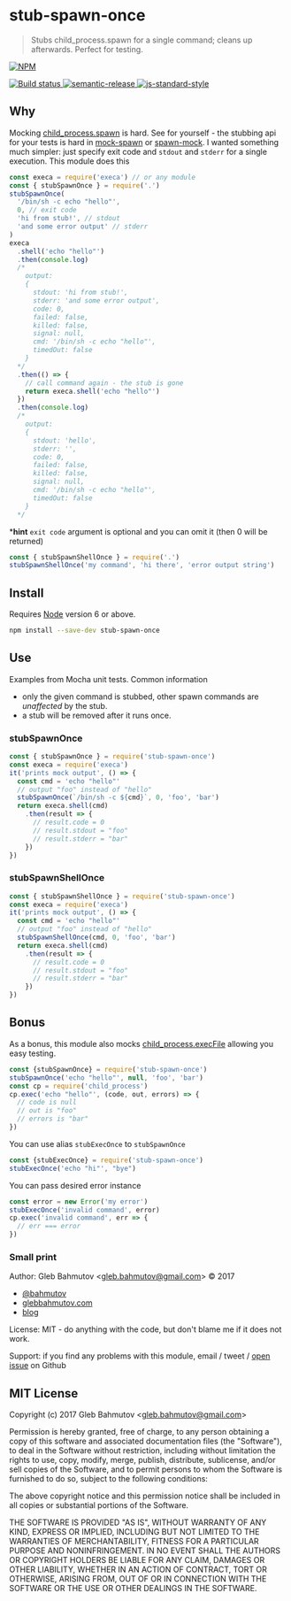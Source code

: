 # stub-spawn-once

> Stubs child_process.spawn for a single command; cleans up afterwards. Perfect for testing.

[![NPM][npm-icon] ][npm-url]

[![Build status][ci-image] ][ci-url]
[![semantic-release][semantic-image] ][semantic-url]
[![js-standard-style][standard-image]][standard-url]

## Why

Mocking [child_process.spawn][spawn] is hard. See for yourself - the stubbing
api for your tests is hard in [mock-spawn](https://github.com/gotwarlost/mock-spawn#common-cases)
or [spawn-mock](https://github.com/TylorS/spawn-mock#api). I wanted something
much simpler: just specify exit code and `stdout` and `stderr` for a single
execution. This module does this

```js
const execa = require('execa') // or any module
const { stubSpawnOnce } = require('.')
stubSpawnOnce(
  '/bin/sh -c echo "hello"',
  0, // exit code
  'hi from stub!', // stdout
  'and some error output' // stderr
)
execa
  .shell('echo "hello"')
  .then(console.log)
  /*
    output:
    {
      stdout: 'hi from stub!',
      stderr: 'and some error output',
      code: 0,
      failed: false,
      killed: false,
      signal: null,
      cmd: '/bin/sh -c echo "hello"',
      timedOut: false
    }
  */
  .then(() => {
    // call command again - the stub is gone
    return execa.shell('echo "hello"')
  })
  .then(console.log)
  /*
    output:
    {
      stdout: 'hello',
      stderr: '',
      code: 0,
      failed: false,
      killed: false,
      signal: null,
      cmd: '/bin/sh -c echo "hello"',
      timedOut: false
    }
  */
```

***hint** `exit code` argument is optional and you can omit it (then 0 will be
returned)

```js
const { stubSpawnShellOnce } = require('.')
stubSpawnShellOnce('my command', 'hi there', 'error output string')
```

[spawn]: http://devdocs.io/node/child_process#child_process_child_process_spawn_command_args_options

## Install

Requires [Node](https://nodejs.org/en/) version 6 or above.

```sh
npm install --save-dev stub-spawn-once
```

## Use

Examples from Mocha unit tests. Common information

* only the given command is stubbed,
  other spawn commands are *unaffected* by the stub.
* a stub will be removed after it runs once.

### stubSpawnOnce

```js
const { stubSpawnOnce } = require('stub-spawn-once')
const execa = require('execa')
it('prints mock output', () => {
  const cmd = 'echo "hello"'
  // output "foo" instead of "hello"
  stubSpawnOnce(`/bin/sh -c ${cmd}`, 0, 'foo', 'bar')
  return execa.shell(cmd)
    .then(result => {
      // result.code = 0
      // result.stdout = "foo"
      // result.stderr = "bar"
    })
})
```

### stubSpawnShellOnce

```js
const { stubSpawnShellOnce } = require('stub-spawn-once')
const execa = require('execa')
it('prints mock output', () => {
  const cmd = 'echo "hello"'
  // output "foo" instead of "hello"
  stubSpawnShellOnce(cmd, 0, 'foo', 'bar')
  return execa.shell(cmd)
    .then(result => {
      // result.code = 0
      // result.stdout = "foo"
      // result.stderr = "bar"
    })
})
```

## Bonus

As a bonus, this module also mocks [child_process.execFile][execFile] allowing
you easy testing.

```js
const {stubSpawnOnce} = require('stub-spawn-once')
stubSpawnOnce('echo "hello"', null, 'foo', 'bar')
const cp = require('child_process')
cp.exec('echo "hello"', (code, out, errors) => {
  // code is null
  // out is "foo"
  // errors is "bar"
})
```

You can use alias `stubExecOnce` to `stubSpawnOnce`

```js
const {stubExecOnce} = require('stub-spawn-once')
stubExecOnce('echo "hi"', "bye")
```

You can pass desired error instance

```js
const error = new Error('my error')
stubExecOnce('invalid command', error)
cp.exec('invalid command', err => {
  // err === error
})
```

[execFile]: https://nodejs.org/api/child_process.html#child_process_child_process_execfile_file_args_options_callback

### Small print

Author: Gleb Bahmutov &lt;gleb.bahmutov@gmail.com&gt; &copy; 2017

* [@bahmutov](https://twitter.com/bahmutov)
* [glebbahmutov.com](https://glebbahmutov.com)
* [blog](https://glebbahmutov.com/blog)

License: MIT - do anything with the code, but don't blame me if it does not work.

Support: if you find any problems with this module, email / tweet /
[open issue](https://github.com/bahmutov/stub-spawn-once/issues) on Github

## MIT License

Copyright (c) 2017 Gleb Bahmutov &lt;gleb.bahmutov@gmail.com&gt;

Permission is hereby granted, free of charge, to any person
obtaining a copy of this software and associated documentation
files (the "Software"), to deal in the Software without
restriction, including without limitation the rights to use,
copy, modify, merge, publish, distribute, sublicense, and/or sell
copies of the Software, and to permit persons to whom the
Software is furnished to do so, subject to the following
conditions:

The above copyright notice and this permission notice shall be
included in all copies or substantial portions of the Software.

THE SOFTWARE IS PROVIDED "AS IS", WITHOUT WARRANTY OF ANY KIND,
EXPRESS OR IMPLIED, INCLUDING BUT NOT LIMITED TO THE WARRANTIES
OF MERCHANTABILITY, FITNESS FOR A PARTICULAR PURPOSE AND
NONINFRINGEMENT. IN NO EVENT SHALL THE AUTHORS OR COPYRIGHT
HOLDERS BE LIABLE FOR ANY CLAIM, DAMAGES OR OTHER LIABILITY,
WHETHER IN AN ACTION OF CONTRACT, TORT OR OTHERWISE, ARISING
FROM, OUT OF OR IN CONNECTION WITH THE SOFTWARE OR THE USE OR
OTHER DEALINGS IN THE SOFTWARE.

[npm-icon]: https://nodei.co/npm/stub-spawn-once.svg?downloads=true
[npm-url]: https://npmjs.org/package/stub-spawn-once
[ci-image]: https://travis-ci.org/bahmutov/stub-spawn-once.svg?branch=master
[ci-url]: https://travis-ci.org/bahmutov/stub-spawn-once
[semantic-image]: https://img.shields.io/badge/%20%20%F0%9F%93%A6%F0%9F%9A%80-semantic--release-e10079.svg
[semantic-url]: https://github.com/semantic-release/semantic-release
[standard-image]: https://img.shields.io/badge/code%20style-standard-brightgreen.svg
[standard-url]: http://standardjs.com/
